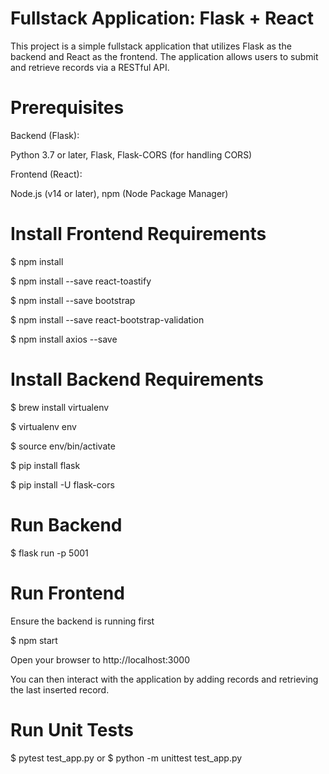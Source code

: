 # **Fullstack Application: Flask + React**

This project is a simple fullstack application that utilizes Flask as the backend and React as the frontend. The application allows users to submit and retrieve records via a RESTful API.

# **Prerequisites**
Backend (Flask):

Python 3.7 or later, Flask, Flask-CORS (for handling CORS)

Frontend (React):

Node.js (v14 or later), npm (Node Package Manager)

# **Install Frontend Requirements**

$ npm install

$ npm install --save react-toastify

$ npm install --save bootstrap

$ npm install --save react-bootstrap-validation

$ npm install axios --save

# **Install Backend Requirements**

$ brew install virtualenv

$ virtualenv env

$ source env/bin/activate

$ pip install flask

$ pip install -U flask-cors

# **Run Backend**

$ flask run -p 5001

# **Run Frontend**

Ensure the backend is running first

$ npm start

Open your browser to http://localhost:3000

You can then interact with the application by adding records and retrieving the last inserted record.

# **Run Unit Tests**

$ pytest test_app.py   or    $ python -m unittest test_app.py
